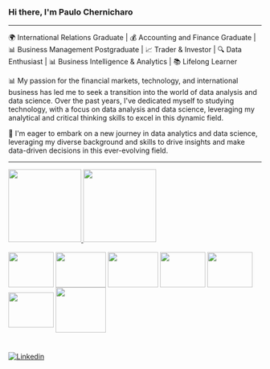 ### Hi there, I'm Paulo Chernicharo 

---

🌍 International Relations Graduate | 💰 Accounting and Finance Graduate | 📊 Business Management Postgraduate | 📈 Trader & Investor | 🔍 Data Enthusiast | 📊 Business Intelligence & Analytics | 📚 Lifelong Learner 

📊 My passion for the financial markets, technology, and international business has led me to seek a transition into the world of data analysis and data science. Over the past years, I've dedicated myself to studying technology, with a focus on data analysis and data science, leveraging my analytical and critical thinking skills to excel in this dynamic field. 

🚀 I'm eager to embark on a new journey in data analytics and data science, leveraging my diverse background and skills to drive insights and make data-driven decisions in this ever-evolving field.


---

<div align="">
  <a href="https://github.com/pchernic">
    <img height="145em" src="https://github-readme-stats.vercel.app/api?username=pchernic&count_private=true&include_all_commits=true&show_icons=true&theme=dracula&hide_border=false&show_owner=true"/>
    <img height="145em" src="https://github-readme-stats.vercel.app/api/top-langs/?username=pchernic&theme=dracula&hide_border=false&&layout=compact"/>
  </a>
</div>

<div style="display: inline_block"><br>
  
  <img align="center" height="70" width="90" src="https://cdn.jsdelivr.net/gh/devicons/devicon/icons/python/python-original.svg" />

  <img align="center" height="70" width="100" src="https://on-train.com/wp-content/uploads/2021/03/Presentation1-1024x576.png" />
  
  <img align="center" height="70" width="100" src="https://i.ytimg.com/vi/cZ8QKuns-a8/maxresdefault.jpg"/>
          
  <img align="center" height="70" width="90" src="https://cdn.jsdelivr.net/gh/devicons/devicon/icons/mysql/mysql-original-wordmark.svg" />
 
  <img align="center" height="70" width="90" src="https://www.producttranquility.com/wp-content/uploads/2021/07/Google-Looker-Logo-Full.svg"> 

  <img align="center" height="70" width="90" src = "https://www.tekenable.ie/wp-content/uploads/2019/09/PowerBI-Icon-Transparent.png"/>
  
  <img align="center" height="90" width="100" src = "https://th.bing.com/th/id/R.34ca64c9a81508f1770bd402d29927d1?rik=h0ACtuHOklD1Mw&pid=ImgRaw&r=0)](https://th.bing.com/th/id/OIP.juH1ZWUGcAC826-IjLYXAQAAAA?rs=1&pid=ImgDetMain"/>

</div>



</div>

#


[![Linkedin](https://img.shields.io/badge/LinkedIn-0077B5?style=for-the-badge&logo=linkedin&logoColor=white)](https://www.linkedin.com/in/paulo-chernicharo/)
